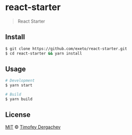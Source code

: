 # react-starter

> React Starter

## Install

```sh
$ git clone https://github.com/exeto/react-starter.git
$ cd react-starter && yarn install
```

## Usage

```bash
# Development
$ yarn start

# Build
$ yarn build
```

## License

[MIT](LICENSE.md) © [Timofey Dergachev](https://exeto.me)
